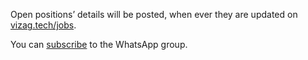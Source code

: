 Open positions’ details will be posted, when ever they are updated on [vizag.tech/jobs](./).

You can [subscribe](https://chat.whatsapp.com/CFrOH1th1rLJYNUxSS0aVP) to the WhatsApp group.